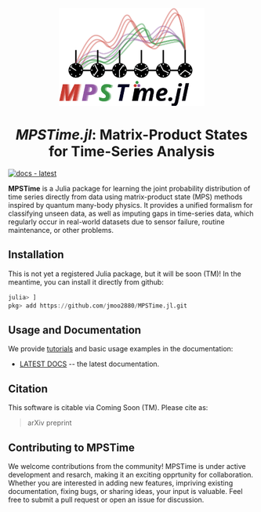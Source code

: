 <p align="center">
  <picture>
    <source srcset="docs/src/assets/logo-dark.svg" media="(prefers-color-scheme: dark)">
    <img src="docs/src/assets/logo.svg" alt="mpstime logo" height="200"/>
  </picture>
</p>


<h1 align="center"><em>MPSTime.jl</em>: Matrix-Product States for Time-Series Analysis</h1>




[![docs - latest](https://img.shields.io/badge/docs-latest-2ea44f)](https://jmoo2880.github.io/MPSTime.jl/dev/)


__MPSTime__ is a Julia package for learning the joint probability distribution of time series directly from data using matrix-product state (MPS) methods inspired by quantum many-body physics. 
It provides a unified formalism for classifying unseen data, as well as imputing gaps in time-series data, which regularly occur in real-world datasets due to sensor failure, routine maintenance, or other problems.

## Installation
This is not yet a registered Julia package, but it will be soon (TM)! In the meantime, you can install it directly from github:

```Julia
julia> ]
pkg> add https://github.com/jmoo2880/MPSTime.jl.git
```

## Usage and Documentation
We provide [tutorials](https://jmoo2880.github.io/MPSTime.jl/dev/tutorial/) and basic usage examples in the documentation:
- [LATEST DOCS](https://jmoo2880.github.io/MPSTime.jl/) -- the latest documentation.

## Citation
This software is citable via Coming Soon (TM). Please cite as:
> arXiv preprint

## Contributing to MPSTime
We welcome contributions from the community! 
MPSTime is under active development and resarch, making it an exciting opprtunity for collaboration.
Whether you are interested in adding new features, impriving existing documentation, fixing bugs, or sharing ideas, your input is valuable.
Feel free to submit a pull request or open an issue for discussion.
